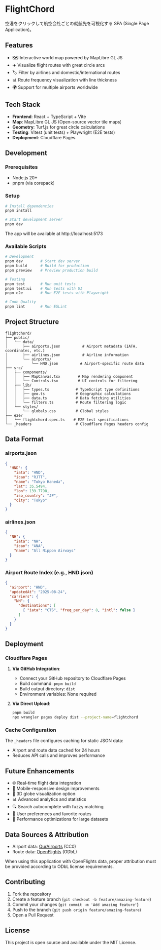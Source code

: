 # FlightChord

空港をクリックして航空会社ごとの就航先を可視化する SPA (Single Page Application)。

## Features

- 🗺️ Interactive world map powered by MapLibre GL JS
- ✈️ Visualize flight routes with great circle arcs
- 🏷️ Filter by airlines and domestic/international routes
- 📊 Route frequency visualization with line thickness
- 🌍 Support for multiple airports worldwide

## Tech Stack

- **Frontend**: React + TypeScript + Vite
- **Map**: MapLibre GL JS (Open-source vector tile maps)
- **Geometry**: Turf.js for great circle calculations
- **Testing**: Vitest (unit tests) + Playwright (E2E tests)
- **Deployment**: Cloudflare Pages

## Development

### Prerequisites

- Node.js 20+
- pnpm (via corepack)

### Setup

```bash
# Install dependencies
pnpm install

# Start development server
pnpm dev
```

The app will be available at http://localhost:5173

### Available Scripts

```bash
# Development
pnpm dev        # Start dev server
pnpm build      # Build for production
pnpm preview    # Preview production build

# Testing
pnpm test       # Run unit tests
pnpm test:ui    # Run tests with UI
pnpm e2e        # Run E2E tests with Playwright

# Code Quality
pnpm lint       # Run ESLint
```

## Project Structure

```
flightchord/
├── public/
│   └── data/
│       ├── airports.json          # Airport metadata (IATA, coordinates, etc.)
│       ├── airlines.json          # Airline information
│       └── airports/
│           └── HND.json          # Airport-specific route data
├── src/
│   ├── components/
│   │   ├── MapCanvas.tsx        # Map rendering component
│   │   └── Controls.tsx         # UI controls for filtering
│   ├── lib/
│   │   ├── types.ts            # TypeScript type definitions
│   │   ├── geo.ts              # Geographic calculations
│   │   ├── data.ts             # Data fetching utilities
│   │   └── filters.ts          # Route filtering logic
│   └── styles/
│       └── globals.css         # Global styles
├── e2e/
│   └── flightchord.spec.ts    # E2E test specifications
└── _headers                    # Cloudflare Pages headers config
```

## Data Format

### airports.json
```json
{
  "HND": {
    "iata": "HND",
    "icao": "RJTT",
    "name": "Tokyo Haneda",
    "lat": 35.5494,
    "lon": 139.7798,
    "iso_country": "JP",
    "city": "Tokyo"
  }
}
```

### airlines.json
```json
{
  "NH": {
    "iata": "NH",
    "icao": "ANA",
    "name": "All Nippon Airways"
  }
}
```

### Airport Route Index (e.g., HND.json)
```json
{
  "airport": "HND",
  "updatedAt": "2025-08-24",
  "carriers": {
    "NH": {
      "destinations": [
        { "iata": "CTS", "freq_per_day": 8, "intl": false }
      ]
    }
  }
}
```

## Deployment

### Cloudflare Pages

1. **Via GitHub Integration**:
   - Connect your GitHub repository to Cloudflare Pages
   - Build command: `pnpm build`
   - Build output directory: `dist`
   - Environment variables: None required

2. **Via Direct Upload**:
   ```bash
   pnpm build
   npx wrangler pages deploy dist --project-name=flightchord
   ```

### Cache Configuration

The `_headers` file configures caching for static JSON data:
- Airport and route data cached for 24 hours
- Reduces API calls and improves performance

## Future Enhancements

- 🌐 Real-time flight data integration
- 📱 Mobile-responsive design improvements
- 🎨 3D globe visualization option
- 📊 Advanced analytics and statistics
- 🔍 Search autocomplete with fuzzy matching
- 💾 User preferences and favorite routes
- 🚀 Performance optimizations for large datasets

## Data Sources & Attribution

- Airport data: [OurAirports](https://ourairports.com/) (CC0)
- Route data: [OpenFlights](https://openflights.org/) (ODbL)

When using this application with OpenFlights data, proper attribution must be provided according to ODbL license requirements.

## Contributing

1. Fork the repository
2. Create a feature branch (`git checkout -b feature/amazing-feature`)
3. Commit your changes (`git commit -m 'Add amazing feature'`)
4. Push to the branch (`git push origin feature/amazing-feature`)
5. Open a Pull Request

## License

This project is open source and available under the MIT License.